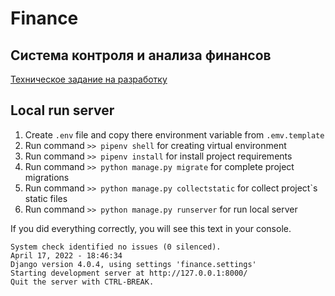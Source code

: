 # Finance

## Система контроля и анализа финансов

[Техническое задание на разработку](./docs/technical_requirements.md)

[//]: # ([Репозиторий с Telegram ботом]&#40;https://github.com/MrMihen13/Finance-tgbot&#41;)

## Local run server

1. Create `.env` file and copy there environment variable from `.emv.template`
2. Run command `>> pipenv shell` for creating virtual environment
3. Run command `>> pipenv install` for install project requirements
4. Run command `>> python manage.py migrate` for complete project migrations
5. Run command `>> python manage.py collectstatic` for collect project`s static files
6. Run command `>> python manage.py runserver` for run local server

If you did everything correctly, you will see this text in your console.

```
System check identified no issues (0 silenced).
April 17, 2022 - 18:46:34
Django version 4.0.4, using settings 'finance.settings'
Starting development server at http://127.0.0.1:8000/
Quit the server with CTRL-BREAK.
```